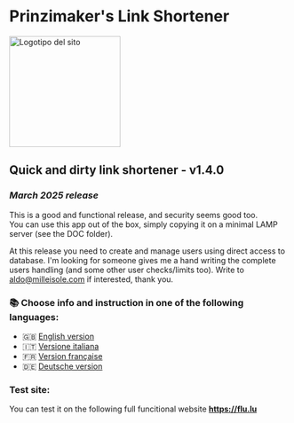# Prinzimaker's Link Shortener

<img src="https://flu.lu/html/logo.jpg" alt="Logotipo del sito" style="width: 200px; height: auto;">

## **Quick and dirty link shortener** - **v1.4.0**
### _March 2025 release_

This is a good and functional release, and security seems good too.\
You can use this app out of the box, simply copying it on a minimal LAMP server (see the DOC folder).

At this release you need to create and manage users using direct access to database.
I'm looking for someone gives me a hand writing the complete users handling (and some other user checks/limits too).
Write to aldo@milleisole.com if interested, thank you.

### 📚 Choose info and instruction in one of the following languages:

- 🇬🇧 [English version](README.EN.md)
- 🇮🇹 [Versione italiana](README.IT.md) 
- 🇫🇷 [Version française](README.FR.md) 
- 🇩🇪 [Deutsche version](README.DE.md) 

### Test site:
You can test it on the following full funcitional website **https://flu.lu**
